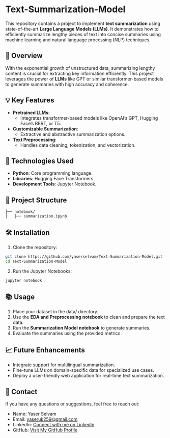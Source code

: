 # Text-Summarization-Model

This repository contains a project to implement **text summarization** using state-of-the-art **Large Language Models (LLMs)**. It demonstrates how to efficiently summarize lengthy pieces of text into concise summaries using machine learning and natural language processing (NLP) techniques.

## 📌 Overview

With the exponential growth of unstructured data, summarizing lengthy content is crucial for extracting key information efficiently. This project leverages the power of **LLMs** like GPT or similar transformer-based models to generate summaries with high accuracy and coherence.

## 💡 Key Features

- **Pretrained LLMs**: 
  - Integrates transformer-based models like OpenAI’s GPT, Hugging Face’s BERT, or T5.
- **Customizable Summarization**: 
  - Extractive and abstractive summarization options.
- **Text Preprocessing**:
  - Handles data cleaning, tokenization, and vectorization.

## 🚀 Technologies Used

- **Python**: Core programming language.
- **Libraries**: Hugging Face Transformers.
- **Development Tools**: Jupyter Notebook.

## 📂 Project Structure

```
├── notebook/
│   ├── summarization.ipynb            
```

## 🛠️ Installation

1.	Clone the repository:
   
```bash
git clone https://github.com/yaserselvam/Text-Summarization-Model.git
cd Text-Summarization-Model
```

2.	Run the Jupyter Notebooks:

```bash
jupyter notebook
```

## 📚 Usage

1.	Place your dataset in the data/ directory.
2.	Use the **EDA and Preprocessing notebook** to clean and prepare the text data.
3.	Run the **Summarization Model notebook** to generate summaries.
4.	Evaluate the summaries using the provided metrics.

## 📈 Future Enhancements

- Integrate support for multilingual summarization.
- Fine-tune LLMs on domain-specific data for specialized use cases.
- Deploy a user-friendly web application for real-time text summarization.

## 💌 Contact

If you have any questions or suggestions, feel free to reach out:
- Name: Yaser Selvam
- Email: yaseruk259@gmail.com
- LinkedIn: [Connect with me on LinkedIn](https://www.linkedin.com/in/yaserselvam)
- GitHub: [Visit My GitHub Profile](https://github.com/yaserselvam)
